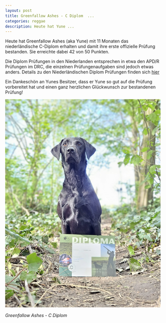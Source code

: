 ```yaml
---
layout: post
title: Greenfallow Ashes - C Diplom  ...
categories: reggae
description: Heute hat Yune ...
---
```


Heute hat Greenfallow Ashes (aka Yune) mit 11 Monaten das niederländische C-Diplom erhalten und damit ihre erste offizielle Prüfung bestanden. Sie erreichte dabei 42 von 50 Punkten. 

Die Diplom Prüfungen in den Niederlanden entsprechen in etwa den APD/R Prüfungen im DRC, die einzelnen Prüfungenaufgaben sind jedoch etwas anders. Details zu den Niederländischen Diplom Prüfungen finden sich 
<a href="https://www.labradorkring.nl/jacht/uitleg-proeven-jachthonden/">hier</a>

<p>Ein Dankeschön an Yunes Besitzer, dass er Yune so gut auf die Prüfung vorbereitet hat und einen ganz herzlichen Glückwunsch zur bestandenen Prüfung!</p>

<img src="/litters/fotos-a-wurf/pruefungen/yune-c-diplom.jpeg" title="Yune" width="500">
<p style="font-style: italic;">Greenfallow Ashes - C Diplom</p>




